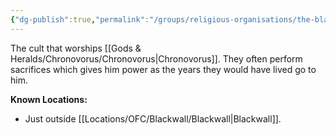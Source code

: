 ```yaml
---
{"dg-publish":true,"permalink":"/groups/religious-organisations/the-black-cult/","noteIcon":"","created":"2024-03-06T18:07:06.604+00:00","updated":"2024-12-13T17:46:11.412+00:00"}
---
```


The cult that worships [[Gods & Heralds/Chronovorus/Chronovorus\|Chronovorus]]. They often perform sacrifices which gives him power as the years they would have lived go to him.

**Known Locations:**
- Just outside [[Locations/OFC/Blackwall/Blackwall\|Blackwall]].